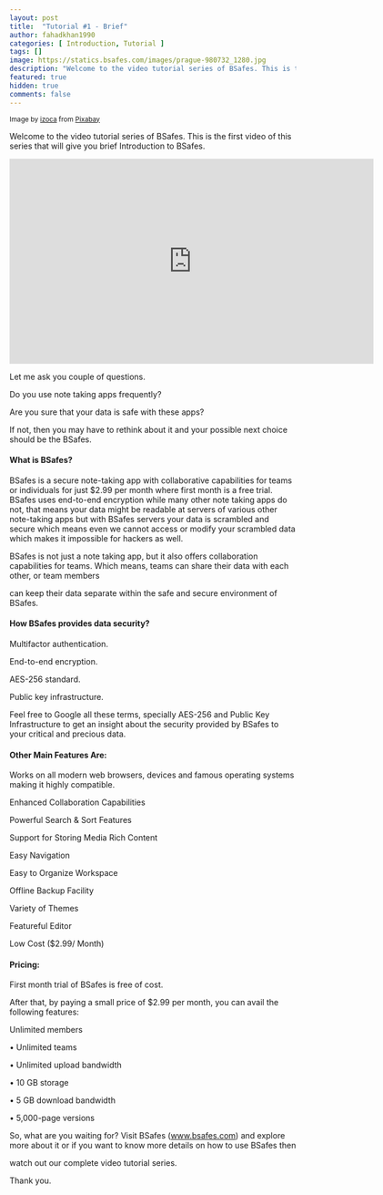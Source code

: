 ```yaml
---
layout: post
title:  "Tutorial #1 - Brief"
author: fahadkhan1990 
categories: [ Introduction, Tutorial ]
tags: []
image: https://statics.bsafes.com/images/prague-980732_1280.jpg 
description: "Welcome to the video tutorial series of BSafes. This is the first video of this series that will give you brief Introduction to BSafes."
featured: true
hidden: true
comments: false
---
```

<sup>Image by <a href="https://pixabay.com/users/izoca-1502280/">izoca</a> from <a href="https://pixabay.com/images/id-980732/">Pixabay</a></sup>

Welcome to the video tutorial series of BSafes. This is the first video of this series that will give you brief Introduction to BSafes.

<iframe width="640" height="360" src="https://www.youtube.com/embed/rqmyRBgHco0" frameborder="0" allow="accelerometer; autoplay; encrypted-media; gyroscope; picture-in-picture" allowfullscreen></iframe>

Let me ask you couple of questions.

Do you use note taking apps frequently?

Are you sure that your data is safe with these apps?

If not, then you may have to rethink about it and your possible next choice should be the BSafes.

#### What is BSafes?

BSafes is a secure note-taking app with collaborative capabilities for teams or individuals for just $2.99 per month where first month is a free trial. BSafes uses end-to-end encryption while many other note taking apps do not, that means your data might be readable at servers of various other note-taking apps but with BSafes servers your data is scrambled and secure which means even we cannot access or modify your scrambled data which makes it impossible for hackers as well.

BSafes is not just a note taking app, but it also offers collaboration capabilities for teams. Which means, teams can share their data with each other, or team members

can keep their data separate within the safe and secure environment of BSafes.

#### How BSafes provides data security?

Multifactor authentication.

End-to-end encryption.

AES-256 standard.

Public key infrastructure.

Feel free to Google all these terms, specially AES-256 and Public Key Infrastructure to get an insight about the security provided by BSafes to your critical and precious data.

#### Other Main Features Are:

Works on all modern web browsers, devices and famous operating systems making it highly compatible.

Enhanced Collaboration Capabilities

Powerful Search & Sort Features

Support for Storing Media Rich Content

Easy Navigation

Easy to Organize Workspace

Offline Backup Facility

Variety of Themes

Featureful Editor

Low Cost ($2.99/ Month)

#### Pricing:

First month trial of BSafes is free of cost.

After that, by paying a small price of $2.99 per month, you can avail the following features:

Unlimited members

• Unlimited teams

• Unlimited upload bandwidth

• 10 GB storage

• 5 GB download bandwidth

• 5,000-page versions

So, what are you waiting for? Visit BSafes (www.bsafes.com) and explore more about it or if you want to know more details on how to use BSafes then

watch out our complete video tutorial series.

Thank you.


